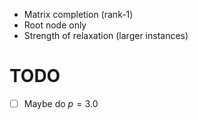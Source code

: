 - Matrix completion (rank-1)
- Root node only
- Strength of relaxation
(larger instances)

# TODO
- [ ] Maybe do $p = 3.0$